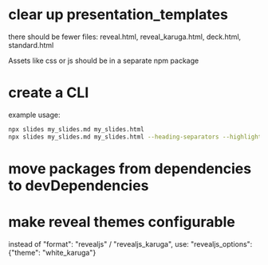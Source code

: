 # clear up presentation_templates

there should be fewer files: reveal.html, reveal_karuga.html, deck.html, standard.html

Assets like css or js should be in a separate npm package

# create a CLI

example usage:

```bash
npx slides my_slides.md my_slides.html
npx slides my_slides.md my_slides.html --heading-separators --highlight
```

# move packages from dependencies to devDependencies

# make reveal themes configurable

instead of "format": "revealjs" / "revealjs_karuga", use:
"revealjs_options": {"theme": "white_karuga"}
